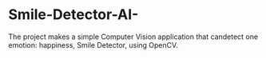 # Smile-Detector-AI-
 ​The project make​s ​a​ ​simple​ ​Computer Vision​ ​application​ ​that​ ​can​ ​detect​ ​one​ ​emotion:​ ​happiness, ​Smile​ ​Detector, using OpenCV.
